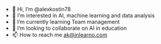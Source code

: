 - 👋 Hi, I’m @alexkostin78
- 👀 I’m interested in AI, machine learning and data analysis
- 🌱 I’m currently learning Team management
- 💞️ I’m looking to collaborate on AI in education
- 📫 How to reach me ak@inlearno.com

<!---
alexkostin78/alexkostin78 is a ✨ special ✨ repository because its `README.md` (this file) appears on your GitHub profile.
You can click the Preview link to take a look at your changes.
--->
